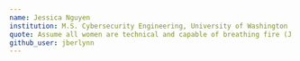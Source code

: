 ```yaml
---
name: Jessica Nguyen 
institution: M.S. Cybersecurity Engineering, University of Washington
quote: Assume all women are technical and capable of breathing fire (J. Frazelle)
github_user: jberlynn
---
```


